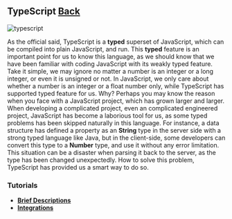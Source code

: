## TypeScript [Back](./../ProgrammingMenu.md)

![typescript](https://aleen42.github.io/badges/src/typescript.svg)

As the official said, TypeScript is a **typed** superset of JavaScript, which can be compiled into plain JavaScript, and run. This **typed** feature is an important point for us to know this language, as we should know that we have been familiar with coding JavaScript with its weakly typed feature. Take it simple, we may ignore no matter a number is an integer or a long integer, or even it is unsigned or not. In JavaScript, we only care about whether a number is an integer or a float number only, while TypeScript has supported typed feature for us. Why? Perhaps you may know the reason when you face with a JavaScript project, which has grown larger and larger. When developing a complicated project, even an complicated engineered project, JavaScript has become a laborious tool for us, as some typed problems has been skipped naturally in this language. For instance, a data structure has defined a property as an **String** type in the server side with a strong typed language like Java, but in the client-side, some developers can convert this type to a **Number** type, and use it without any error limitation. This situation can be a disaster when parsing it back to the server, as the type has been changed unexpectedly. How to solve this problem, TypeScript has provided us a smart way to do so.

### Tutorials

- [**Brief Descriptions**](./brief_description/brief_description.md)
- [**Integrations**](./integrations/integrations.md)
